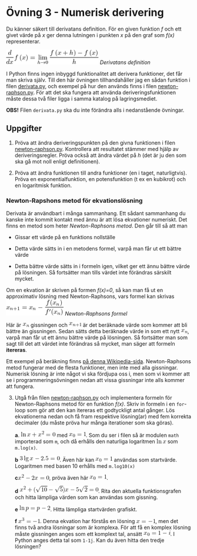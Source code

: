 # Övning 3 - Numerisk derivering

Du känner säkert till derivatans definition. För en given funktion *f* och ett
givet värde på *x* ger denna lutningen i punkten *x* på den graf som *f(x)*
representerar.

![Derivatans definition](equations/derdef.png)
*Derivatans definition*

I Python finns ingen inbyggd funktionalitet att derivera funktioner, det får man
skriva själv. Till den här övningen tillhandahåller jag en sådan funktion i filen
[derivata.py](derivata.py), och exempel på hur den används finns i filen
[newton-raphson.py](newton-raphson.py). För att det ska fungera att använda
deriveringsfunktionen måste dessa två filer ligga i samma katalog på
lagringsmediet.

**OBS!** Filen `derivata.py` ska du inte förändra alls i nedanstående övningar.

## Uppgifter

1. Pröva att ändra deriveringspunkten på den givna funktionen i filen
[newton-raphson.py](newton-raphson.py). Kontrollera att resultatet stämmer med
hjälp av deriveringsregler. Pröva också att ändra värdet på *h* (det är ju den
som ska gå mot noll enligt definitionen).

2. Pröva att ändra funktionen till andra funktioner (en i taget, naturligtvis).
Pröva en exponentialfunktion, en potensfunktion (t ex en kubikrot) och en
logaritmisk funktion.

### Newton-Rapshons metod för ekvationslösning

Derivata är användbart i många sammanhang. Ett sådant sammanhang du kanske inte
kommit kontakt med ännu är att lösa ekvationer numeriskt. Det finns en metod som
heter *Newton-Raphsons metod*. Den går till så att man 

* Gissar ett värde på en funktions nollställe

* Detta värde sätts in i en metodens formel, varpå man får ut ett bättre värde

* Detta bättre värde sätts in i formeln igen, vilket ger ett ännu bättre värde
på lösningen. Så fortsätter man tills värdet inte förändras särskilt mycket.

Om en ekvation är skriven på formen
*f(x)=0*,
så kan man få ut en approximativ lösning med Newton-Raphsons, vars formel kan
skrivas ![eq](equations/newtonraphson.png)
*Newton-Raphsons formel*

Här är ![eq](equations/xn.png) gissningen och ![eq](equations/xn1.png) är det
beräknade värde som kommer att bli bättre än gissningen. Sedan sätts detta
beräknade värde in som ett nytt ![eq](equations/xn.png), varpå man får ut ett
ännu bättre värde på lösningen. Så fortsätter man som sagt till det att värdet
inte förändras så mycket, man säger att formeln **itereras**.

Ett exempel på beräkning finns [på denna Wikipedia-sida](https://sv.wikipedia.org/wiki/Newtons_metod#Exempel).
Newton-Raphsons metod fungerar med de flesta funktioner, men inte med alla
gissningar. Numerisk lösning är inte något vi ska fördjupa oss i, men som
vi kommer att se i programmeringsövningen nedan att vissa gissningar inte
alls kommer att fungera.

3. Utgå från filen [newton-raphson.py](newton-raphson.py) och implementera
formeln för Newton-Raphsons metod för en funktion *f(x)*. Skriv in formeln
i en `for`-loop som gör att den kan itereras ett godtyckligt antal gånger.
Lös ekvationerna nedan och få fram respektive lösning(ar) med fem korrekta
decimaler (du måste pröva hur många iterationer som ska göras).
   
    **a**. ![eq](equations/eqa.png) med ![eq](equations/x01.png). Som du
	ser i filen så är modulen `math` importerad som `m`, och då erhålls den
	naturliga logaritmen ![eq](equations/lnx.png) som `m.log(x)`.
    
    **b** ![eq](equations/eqb.png). Även här kan ![eq](equations/x01.png)
	användas som startvärde. Logaritmen med basen 10 erhålls med `m.log10(x)`

    **c**![eq](equations/eqc.png), pröva även här ![eq](equations/x01.png).

    **d** ![eq](equations/eqd.png). Rita den aktuella funktionsgrafen och
	hitta lämpliga värden som kan användas som gissning.

    **e** ![eq](equations/eqe.png). Hitta lämpliga startvärden grafiskt.

    **f** ![eq](equations/eqf.png). Denna ekvation har förstås en lösning
	![eq](equations/x3m1.png), men det finns två andra lösningar som är
	komplexa. För att få en komplex lösning måste gissningen anges som ett
	komplext tal, ansätt ![eq](equations/x01mi.png). I Python anges detta
	tal som `1-1j`. Kan du även hitta den tredje lösningen?
